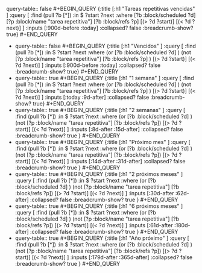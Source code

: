 query-table:: false
#+BEGIN_QUERY
{:title [:h1 "Tareas repetitivas vencidas" ]
:query [
  :find (pull ?b [*])
  :in $ ?start ?next
  :where
    [?b :block/scheduled ?d]
    [?p :block/name "tarea repetitiva"]
    [?b :block/refs ?p]
    [(> ?d ?start)]
    [(< ?d ?next)]
]
:inputs [:900d-before :today]
:collapsed? false
:breadcrumb-show? true}
#+END_QUERY

- query-table:: false
  #+BEGIN_QUERY
  {:title [:h1 "Vencidos" ]
  :query [
    :find (pull ?b [*])
    :in $ ?start ?next
    :where
      (or
          [?b :block/scheduled ?d]
      )
      (not
        [?p :block/name "tarea repetitiva"]
        [?b :block/refs ?p]
      )
      [(> ?d ?start)]
      [(< ?d ?next)]
  ]
  :inputs [:900d-before :today]
  :collapsed? false
  :breadcrumb-show? true}
  #+END_QUERY
- query-table:: true
  #+BEGIN_QUERY
  {:title [:h1 "1 semana" ]
  :query [
    :find (pull ?b [*])
    :in $ ?start ?next
    :where
      (or
          [?b :block/scheduled ?d]
      )
      (not
        [?p :block/name "tarea repetitiva"]
        [?b :block/refs ?p]
      )
      [(> ?d ?start)]
      [(< ?d ?next)]
  ]
  :inputs [:today :9d-after]
  :collapsed? false
  :breadcrumb-show? true}
  #+END_QUERY
- query-table:: true
  #+BEGIN_QUERY
  {:title [:h1 "2 semanas" ]
      :query [
        :find (pull ?b [*])
        :in $ ?start ?next
        :where
          (or
            [?b :block/scheduled ?d]
          )
          (not [?p :block/name "tarea repetitiva"]
          [?b :block/refs ?p])
          [(> ?d ?start)]
          [(< ?d ?next)]
      ]
      :inputs [:8d-after :15d-after]
      :collapsed? false
      :breadcrumb-show? true
    }
    #+END_QUERY
- query-table:: true
  #+BEGIN_QUERY
  {:title [:h1 "Próximo mes" ]
      :query [
        :find (pull ?b [*])
        :in $ ?start ?next
        :where
          (or
            [?b :block/scheduled ?d]
          )
          (not [?p :block/name "tarea repetitiva"]
          [?b :block/refs ?p])
          [(> ?d ?start)]
          [(< ?d ?next)]
      ]
      :inputs [:14d-after :31d-after]
      :collapsed? false
      :breadcrumb-show? true
    }
    #+END_QUERY
- query-table:: true
  #+BEGIN_QUERY
  {:title [:h1 "2 próximos meses" ]
      :query [
        :find (pull ?b [*])
        :in $ ?start ?next
        :where
          (or
            [?b :block/scheduled ?d]
          )
          (not [?p :block/name "tarea repetitiva"]
          [?b :block/refs ?p])
          [(> ?d ?start)]
          [(< ?d ?next)]
      ]
      :inputs [:30d-after :62d-after]
      :collapsed? false
      :breadcrumb-show? true
    }
    #+END_QUERY
- query-table:: true
  #+BEGIN_QUERY
  {:title [:h1 "6 próximos meses" ]
      :query [
        :find (pull ?b [*])
        :in $ ?start ?next
        :where
          (or
            [?b :block/scheduled ?d]
          )
          (not [?p :block/name "tarea repetitiva"]
          [?b :block/refs ?p])
          [(> ?d ?start)]
          [(< ?d ?next)]
      ]
      :inputs [:61d-after :180d-after]
      :collapsed? false
      :breadcrumb-show? true
    }
    #+END_QUERY
- query-table:: true
  #+BEGIN_QUERY
  {:title [:h1 "Año próximo" ]
      :query [
        :find (pull ?b [*])
        :in $ ?start ?next
        :where
          (or
            [?b :block/scheduled ?d]
          )
          (not [?p :block/name "tarea repetitiva"]
          [?b :block/refs ?p])
          [(> ?d ?start)]
          [(< ?d ?next)]
      ]
      :inputs [:179d-after :365d-after]
      :collapsed? false
      :breadcrumb-show? true
    }
    #+END_QUERY